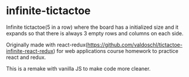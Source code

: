 # infinite-tictactoe

Infinite tictactoe(5 in a row) where the board has a initialized size and it expands so that there is always 3 empty rows and columns on each side.

Originally made with react-redux(https://github.com/valdoschl/tictactoe-infinite-react-redux) for web applications course homework to practice react and redux.

This is a remake with vanilla JS to make code more cleaner.

